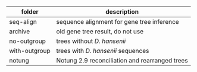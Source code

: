 | folder | description |
| ------ | ----------- |
| seq-align | sequence alignment for gene tree inference |
| archive | old gene tree result, do not use |
| no-outgroup | trees without _D. hansenii_ |
| with-outgroup | trees with _D. hansenii_ sequences |
| notung | Notung 2.9 reconciliation and rearranged trees |
